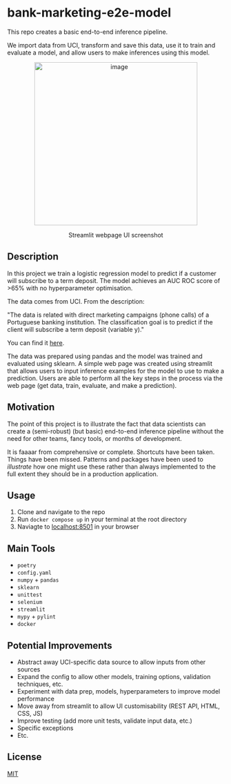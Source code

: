 # bank-marketing-e2e-model

This repo creates a basic end-to-end inference pipeline.

We import data from UCI, transform and save this data, use it to train and evaluate a model, and allow users to make inferences using this model.

<div align="center">
<img width="378" alt="image" src="https://github.com/Haydn-Martin/bank-marketing-e2e-model/assets/76120434/5b2b5b33-8e60-4cae-8253-b4250a185c95">
<p>Streamlit webpage UI screenshot</p>
</div>

## Description

In this project we train a logistic regression model to predict if a customer will subscribe to a term deposit. The model achieves an AUC ROC score of >65% with no hyperparameter optimisation.

The data comes from UCI. From the description:

"The data is related with direct marketing campaigns (phone calls) of a Portuguese banking institution. The classification goal is to predict if the client will subscribe a term deposit (variable y)."

You can find it [here](https://archive.ics.uci.edu/dataset/222/bank+marketing).

The data was prepared using pandas and the model was trained and evaluated using sklearn. A simple web page was created using streamlit that allows users to input inference examples for the model to use to make a prediction. Users are able to perform all the key steps in the process via the web page (get data, train, evaluate, and make a prediction).

## Motivation

The point of this project is to illustrate the fact that data scientists can create a (semi-robust) (but basic) end-to-end inference pipeline without the need for other teams, fancy tools, or months of development.

It is faaaar from comprehensive or complete. Shortcuts have been taken. Things have been missed. Patterns and packages have been used to _illustrate_ how one might use these rather than always implemented to the full extent they should be in a production application.

## Usage

1. Clone and navigate to the repo
2. Run `docker compose up` in your terminal at the root directory
3. Naviagte to [localhost:8501](http://localhost:8501/) in your browser

## Main Tools

- `poetry`
- `config.yaml`
- `numpy` + `pandas`
- `sklearn`
- `unittest`
- `selenium`
- `streamlit`
- `mypy` + `pylint`
- `docker`

## Potential Improvements
- Abstract away UCI-specific data source to allow inputs from other sources
- Expand the config to allow other models, training options, validation techniques, etc.
- Experiment with data prep, models, hyperparameters to improve model performance
- Move away from streamlit to allow UI customisability (REST API, HTML, CSS, JS)
- Improve testing (add more unit tests, validate input data, etc.)
- Specific exceptions
- Etc.

## License

[MIT](https://choosealicense.com/licenses/mit/)

